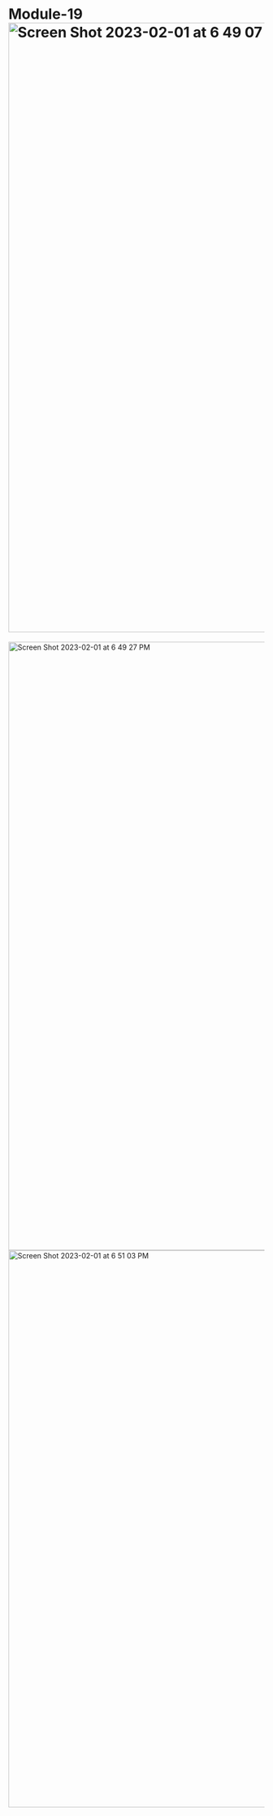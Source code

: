 # Module-19<img width="1198" alt="Screen Shot 2023-02-01 at 6 49 07 PM" src="https://user-images.githubusercontent.com/77402739/216195378-31fe5e88-6864-41af-8237-34ed99496db0.png">
<img width="1196" alt="Screen Shot 2023-02-01 at 6 49 27 PM" src="https://user-images.githubusercontent.com/77402739/216195401-900b82fa-0ef3-48f1-968c-700ca3a18bf9.png">
<img width="1095" alt="Screen Shot 2023-02-01 at 6 51 03 PM" src="https://user-images.githubusercontent.com/77402739/216195417-9f6d3c52-ce95-439e-991b-b6b685ebad92.png">
